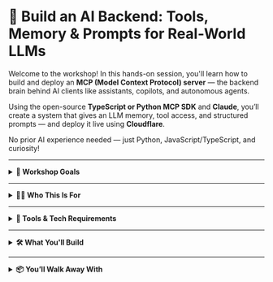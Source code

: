 # 🧠 Build an AI Backend: Tools, Memory & Prompts for Real-World LLMs

Welcome to the workshop! In this hands-on session, you'll learn how to build and deploy an **MCP (Model Context Protocol) server** — the backend brain behind AI clients like assistants, copilots, and autonomous agents.

Using the open-source **TypeScript or Python MCP SDK** and **Claude**, you’ll create a system that gives an LLM memory, tool access, and structured prompts — and deploy it live using **Cloudflare**.

No prior AI experience needed — just Python, JavaScript/TypeScript, and curiosity!

---

<details>
<summary><strong>🎯 Workshop Goals</strong></summary>

By the end of this workshop, you will:

- Understand what an **MCP Server** is and how it powers AI systems
- Use the MCP SDK to:
  - Register and expose tools (functions) to an AI model
  - Manage context and memory for stateful conversations
  - Orchestrate prompts and responses between clients and Claude
- Run and test your MCP server locally
- **Deploy your MCP server to Cloudflare** using Workers or Pages Functions so others can use it too

</details>

---

<details>
<summary><strong>👩‍💻 Who This Is For</strong></summary>

This workshop is designed for:

- Engineers curious about AI infrastructure
- Folks building AI-powered assistants, bots, or internal tools
- DevOps/Platform engineers interested in tool orchestration
- Anyone who wants to get hands-on with real LLM systems (beyond chatbots)

</details>

---

<details>
<summary><strong>🧰 Tools & Tech Requirements</strong></summary>

All tools are free, open source, or have free tiers. We'll support you with setup.

| Tool                            | Purpose                          |
|---------------------------------|----------------------------------|
| TypeScript or Python MCP SDK    | Core server logic                |
| Node.js v18+ or Python 3.10+    | Runtime                          |
| Claude (Anthropic API)          | AI model backend                 |
| Fastify (TS) / FastAPI (Python) | Used by SDK                      |
| Cloudflare Workers / Pages      | Live deployment platform         |

You’ll need:

- A personal GitHub account
- A working Node.js v18+ or Python 3.10+ environment (or Gitpod access)
- An account with [Claude](https://claude.ai/)
- A [Cloudflare account](https://dash.cloudflare.com/sign-up) (free tier is fine)

</details>

---

<details>
<summary><strong>🛠 What You'll Build</strong></summary>

- A fully working **AI backend** with:
  - Custom tools (functions) that your AI can call
  - Memory for storing state or chat history
  - Prompt logic that guides Claude’s behavior
- A live, working **Cloudflare-hosted MCP server** accessible from the web

</details>

---

<details>
<summary><strong>📦 You’ll Walk Away With</strong></summary>

- A GitHub repo of your custom, live-deployed MCP server
- Experience building modern AI infrastructure with open source tools
- A clearer understanding of AI backend architecture and edge deployments
- Confidence to keep building LLM-powered assistants, agents, or copilots
- Real experience with **Cloudflare’s developer platform** (Workers, Pages, etc.)

</details>
